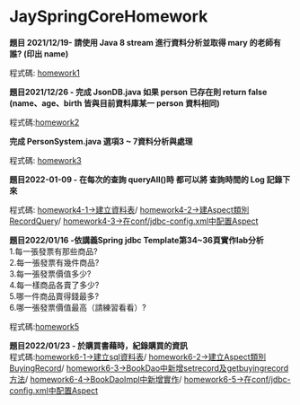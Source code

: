 # JaySpringCoreHomework

<b>題目
2021/12/19-
請使用 Java 8 stream 進行資料分析並取得 mary 的老師有誰? (印出 name)</b>

程式碼: [homework1](https://github.com/ugug1314/JaySpringCoreHomework/blob/master/src/test/java/com/study/springcore/case05/Test1.java)

<b>題目2021/12/26 - 
完成 JsonDB.java 如果 person 已存在則 return false (name、age、birth 皆與目前資料庫某一 person 資料相同)</b>

程式碼:[homework2](https://github.com/ugug1314/JaySpringCoreHomework/blob/master/src/main/java/com/study/springcore/case08/JsonDB.java">homework2)

<b>完成 PersonSystem.java 選項3 ~ 7資料分析與處理</b>

程式碼: [homework3](https://github.com/ugug1314/JaySpringCoreHomework/blob/master/src/main/java/com/study/springcore/case08/PersonController.java)

<b>題目2022-01-09 -
在每次的查詢 queryAll()時 都可以將 查詢時間的 Log 記錄下來</b>

程式碼:
       [homework4-1->建立資料表](https://github.com/ugug1314/JaySpringCoreHomework/blob/master/src/main/java/com/study/springcore/jdbc/sql/20220109HomeWork.sql)/
       [homework4-2->建Aspect類別RecordQuery](https://github.com/ugug1314/JaySpringCoreHomework/blob/master/src/main/java/com/study/springcore/jdbc/template/RecordQuery.java)/
      [homework4-3->在conf/jdbc-config.xml中配置Aspect](https://github.com/ugug1314/JaySpringCoreHomework/blob/master/conf/jdbc-config.xml)
     

<b>題目2022/01/16 -依講義Spring jdbc Template第34~36頁實作lab分析</b><br>
1.每一張發票有那些商品?<br>
2.每一張發票有幾件商品?<br>
3.每一張發票價值多少?<br>
4.每一樣商品各賣了多少?<br>
5.哪一件商品賣得錢最多?<br>
6.哪一張發票價值最高（請練習看看）?

程式碼:[homework5](https://github.com/ugug1314/JaySpringCoreHomework/tree/master/src/main/java/com/study/springcore/homework0116)


<b>題目2022/01/23 -
於購買書藉時，紀錄購買的資訊</b><br>
程式碼:[homework6-1->建立sql資料表](https://github.com/ugug1314/JaySpringCoreHomework/blob/master/src/main/java/com/study/springcore/homework0116/sql/ceatesql_and_analyze.sql)/
      [homework6-2->建立Aspect類別BuyingRecord](https://github.com/ugug1314/JaySpringCoreHomework/blob/master/src/main/java/com/study/springcore/tx/dao/BuyingRecord.java)/
      [homework6-3->BookDao中新增setrecord及getbuyingrecord方法](https://github.com/ugug1314/JaySpringCoreHomework/blob/master/src/main/java/com/study/springcore/tx/dao/BookDao.java)/
      [homework6-4->BookDaoImpl中新增實作](https://github.com/ugug1314/JaySpringCoreHomework/blob/master/src/main/java/com/study/springcore/tx/dao/BookDaoImpl.java)/
      [homework6-5->在conf/jdbc-config.xml中配置Aspect](https://github.com/ugug1314/JaySpringCoreHomework/blob/master/conf/jdbc-config.xml)
